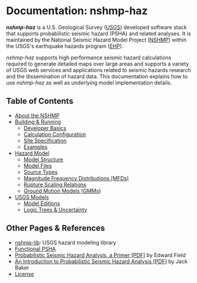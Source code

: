 # Documentation: nshmp-haz

***nshmp-haz*** is a U.S. Geological Survey ([USGS](https://www.usgs.gov)) developed software stack
that supports probabilistic seismic hazard (PSHA) and related analyses. It is maintained by the
National Seismic Hazard Model Project ([NSHMP](https://earthquake.usgs.gov/hazards/)) within the
USGS's earthquake hazards program ([EHP](http://earthquake.usgs.gov)).

*nshmp-haz* supports high performance seismic hazard calculations required to generate detailed
maps over large areas and supports a variety of USGS web services and applications related to
seismic hazards research and the dissemination of hazard data. This documentation explains how
to use *nshmp-haz* as well as underlying model implementation details.

## Table of Contents

* [About the NSHMP](pages/About-the-NSHMP.md)
* [Building & Running](pages/Building-&-Running.md)
  * [Developer Basics](pages/Developer-Basics.md)
  * [Calculation Configuration](pages/Calculation-Configuration.md)
  * [Site Specification](pages/Site-Specification.md)
  * [Examples](/ghsc/nshmp/nshmp-haz/-/tree/master/etc/examples)
* [Hazard Model](pages/Hazard-Model.md)
  * [Model Structure](pages/Model-Structure.md)
  * [Model Files](pages/Model-Files.md)
  * [Source Types](pages/Source-Types.md)
  * [Magnitude Frequency Distributions (MFDs)](pages/Magnitude-Frequency-Distributions.md)
  * [Rupture Scaling Relations](pages/Rupture-Scaling-Relations.md)
  * [Ground Motion Models (GMMs)](pages/Ground-Motion-Models.md)
* [USGS Models](pages/USGS-Models.md)
  * [Model Editions](pages/Model-Editions.md)
  * [Logic Trees & Uncertainty](pages/Logic-Trees-&-Uncertainty.md)

## Other Pages & References

* [nshmp-lib](https://code.usgs.gov/ghsc/nshmp/nshmp-lib): USGS hazard modeling library
* [Functional PSHA](pages/Functional-PSHA.md)
* [Probabilistic Seismic Hazard Analysis, a Primer
  [PDF]](http://www.opensha.org/sites/opensha.org/files/PSHA_Primer_v2_0.pdf)
  by Edward Field  
* [An Introduction to Probabilistic Seismic Hazard Analysis
  [PDF]](http://web.stanford.edu/~bakerjw/Publications/Baker_(2015)_Intro_to_PSHA.pdf)
  by Jack Baker  
* [License](../LICENSE.md)
